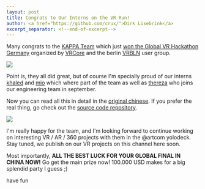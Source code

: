 ```yaml
---
layout: post
title: Congrats to Our Interns on the VR Run!
author: <a href="https://github.com/crux/">Dirk Lüsebrink</a>
excerpt_separator: <!--end-of-excerpt-->
---
```

Many congrats to the [KAPPA Team] which just [won the Global VR Hackathon Germany][yivian] organized by [VRCore] and the berlin [VRBLN] user group.

![]({{site.url}}/images/vr-interns-on-the-run/a3c32763af202732817324b54ebad57e.jpg)
<!--end-of-excerpt-->
Point is, they all did great, but of course I'm specially proud of our interns [khaled] and [mio] which where part of the team as well as [thereza] who joins our engineering team in september. 

Now you can read all this in detail in the [original chinese][yivian]. If you prefer the real thing, go check out the [source code repository]. 

![]({{site.url}}/images/vr-interns-on-the-run/741a2ec823c6586d0822647a83c60c78.jpg)


I'm really happy for the team, and I'm looking forward to continue working on interesting VR / AR / 360 projects with them in the @artcom yolodeck. Stay tuned, we publish on our VR projects on this channel here soon. 

Most importantly, __ALL THE BEST LUCK FOR YOUR GLOBAL FINAL IN CHINA NOW!__ Go get the main prize now! 100.000 USD makes for a big splendid party I guess ;)

have fun

[yivian]:  http://en.yivian.com/kappa-won-the-vrcore-global-vr-hackathon-germany/
[VRCore]: http://mp.weixin.qq.com/s/EkhsecfJnegmxFgIiMQ5YA
[VRBLN]: https://twitter.com/VR_Berlin/status/894282345917894656
[KAPPA Team]: http://mmbiz.qpic.cn/mmbiz_jpg/SgsgA1tETPrciaWDEezoH3nkJxs0ibTYOgHHqia0XFuMSpM9gPoKsKic2nvBOTicnZy7tcdd3wJcYZvRZt1pKYFHJTA/640?wx_fmt=jpeg&tp=webp&wxfrom=5&wx_lazy=1
[khaled]: https://twitter.com/KReguieg
[mio]: https://twitter.com/DarkMio
[thereza]: https://twitter.com/Ailiniel 
[source code repository]: https://github.com/DarkMio/VRHackathon
